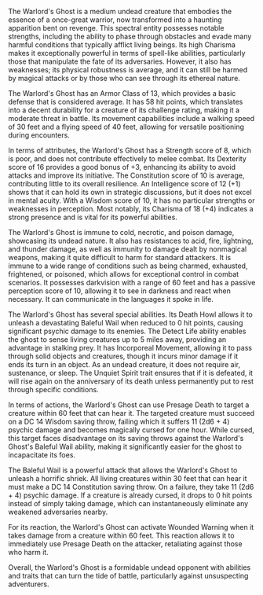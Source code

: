 The Warlord's Ghost is a medium undead creature that embodies the essence of a once-great warrior, now transformed into a haunting apparition bent on revenge. This spectral entity possesses notable strengths, including the ability to phase through obstacles and evade many harmful conditions that typically afflict living beings. Its high Charisma makes it exceptionally powerful in terms of spell-like abilities, particularly those that manipulate the fate of its adversaries. However, it also has weaknesses; its physical robustness is average, and it can still be harmed by magical attacks or by those who can see through its ethereal nature.

The Warlord's Ghost has an Armor Class of 13, which provides a basic defense that is considered average. It has 58 hit points, which translates into a decent durability for a creature of its challenge rating, making it a moderate threat in battle. Its movement capabilities include a walking speed of 30 feet and a flying speed of 40 feet, allowing for versatile positioning during encounters.

In terms of attributes, the Warlord's Ghost has a Strength score of 8, which is poor, and does not contribute effectively to melee combat. Its Dexterity score of 16 provides a good bonus of +3, enhancing its ability to avoid attacks and improve its initiative. The Constitution score of 10 is average, contributing little to its overall resilience. An Intelligence score of 12 (+1) shows that it can hold its own in strategic discussions, but it does not excel in mental acuity. With a Wisdom score of 10, it has no particular strengths or weaknesses in perception. Most notably, its Charisma of 18 (+4) indicates a strong presence and is vital for its powerful abilities.

The Warlord's Ghost is immune to cold, necrotic, and poison damage, showcasing its undead nature. It also has resistances to acid, fire, lightning, and thunder damage, as well as immunity to damage dealt by nonmagical weapons, making it quite difficult to harm for standard attackers. It is immune to a wide range of conditions such as being charmed, exhausted, frightened, or poisoned, which allows for exceptional control in combat scenarios. It possesses darkvision with a range of 60 feet and has a passive perception score of 10, allowing it to see in darkness and react when necessary. It can communicate in the languages it spoke in life.

The Warlord's Ghost has several special abilities. Its Death Howl allows it to unleash a devastating Baleful Wail when reduced to 0 hit points, causing significant psychic damage to its enemies. The Detect Life ability enables the ghost to sense living creatures up to 5 miles away, providing an advantage in stalking prey. It has Incorporeal Movement, allowing it to pass through solid objects and creatures, though it incurs minor damage if it ends its turn in an object. As an undead creature, it does not require air, sustenance, or sleep. The Unquiet Spirit trait ensures that if it is defeated, it will rise again on the anniversary of its death unless permanently put to rest through specific conditions.

In terms of actions, the Warlord's Ghost can use Presage Death to target a creature within 60 feet that can hear it. The targeted creature must succeed on a DC 14 Wisdom saving throw, failing which it suffers 11 (2d6 + 4) psychic damage and becomes magically cursed for one hour. While cursed, this target faces disadvantage on its saving throws against the Warlord's Ghost's Baleful Wail ability, making it significantly easier for the ghost to incapacitate its foes.

The Baleful Wail is a powerful attack that allows the Warlord's Ghost to unleash a horrific shriek. All living creatures within 30 feet that can hear it must make a DC 14 Constitution saving throw. On a failure, they take 11 (2d6 + 4) psychic damage. If a creature is already cursed, it drops to 0 hit points instead of simply taking damage, which can instantaneously eliminate any weakened adversaries nearby.

For its reaction, the Warlord's Ghost can activate Wounded Warning when it takes damage from a creature within 60 feet. This reaction allows it to immediately use Presage Death on the attacker, retaliating against those who harm it.

Overall, the Warlord's Ghost is a formidable undead opponent with abilities and traits that can turn the tide of battle, particularly against unsuspecting adventurers.